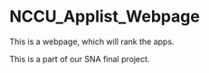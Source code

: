 NCCU_Applist_Webpage
============

This is a webpage, which will rank the apps.

This is a part of our SNA final project.
